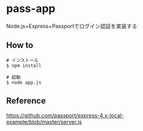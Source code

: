 # pass-app
Node.js+Express+Passportでログイン認証を実装する

## How to

~~~
# インストール
$ npm install

# 起動
$ node app.js
~~~

## Reference
https://github.com/passport/express-4.x-local-example/blob/master/server.js
